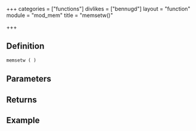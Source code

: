 +++
categories = ["functions"]
divlikes = ["bennugd"]
layout = "function"
module = "mod_mem"
title = "memsetw()"

+++

## Definition

    memsetw ( )

## Parameters

## Returns

## Example
